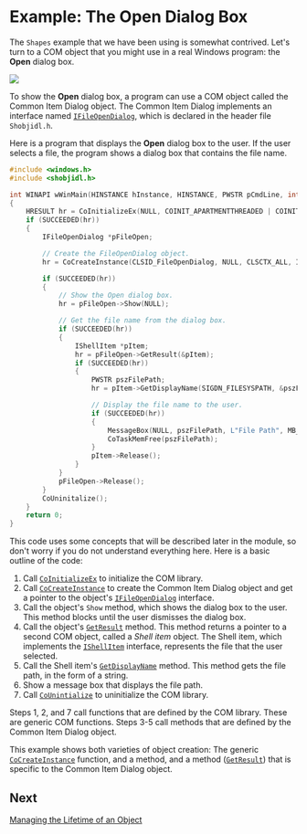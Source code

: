 <!-- https://docs.microsoft.com/en-us/windows/win32/learnwin32/example--the-open-dialog-box -->
# Example: The Open Dialog Box

The `Shapes` example that we have been using is somewhat contrived. Let's turn to a COM object that you might use in a real Windows program: the __Open__ dialog box.

![](https://docs.microsoft.com/en-us/windows/win32/learnwin32/images/fileopen01.png)

To show the __Open__ dialog box, a program can use a COM object called the Common Item Dialog object. The Common Item Dialog implements an interface named [`IFileOpenDialog`][ifileopendialog], which is declared in the header file `Shobjidl.h`.

Here is a program that displays the __Open__ dialog box to the user. If the user selects a file, the program shows a dialog box that contains the file name.

```cpp
#include <windows.h>
#include <shobjidl.h>

int WINAPI wWinMain(HINSTANCE hInstance, HINSTANCE, PWSTR pCmdLine, int nCmdShow)
{
    HRESULT hr = CoInitializeEx(NULL, COINIT_APARTMENTTHREADED | COINIT_DISABLE_OLE1DDE);
    if (SUCCEEDED(hr))
    {
        IFileOpenDialog *pFileOpen;

        // Create the FileOpenDialog object.
        hr = CoCreateInstance(CLSID_FileOpenDialog, NULL, CLSCTX_ALL, IID_IFileOpenDialog, reinterpret_cast<void**>(&pFileOpen))

        if (SUCCEEDED(hr))
        {
            // Show the Open dialog box.
            hr = pFileOpen->Show(NULL);

            // Get the file name from the dialog box.
            if (SUCCEEDED(hr))
            {
                IShellItem *pItem;
                hr = pFileOpen->GetResult(&pItem);
                if (SUCCEEDED(hr))
                {
                    PWSTR pszFilePath;
                    hr = pItem->GetDisplayName(SIGDN_FILESYSPATH, &pszFilePath);

                    // Display the file name to the user.
                    if (SUCCEEDED(hr))
                    {
                        MessageBox(NULL, pszFilePath, L"File Path", MB_OK);
                        CoTaskMemFree(pszFilePath);
                    }
                    pItem->Release();
                }
            }
            pFileOpen->Release();
        }
        CoUninitalize();
    }
    return 0;
}
```

This code uses some concepts that will be described later in the module, so don't worry if you do not understand everything here. Here is a basic outline of the code:

1. Call [`CoInitializeEx`][coinitializeex] to initialize the COM library.
2. Call [`CoCreateInstance`][cocreateinstance] to create the Common Item Dialog object and get a pointer to the object's [`IFileOpenDialog`][ifileopendialog] interface.
3. Call the object's `Show` method, which shows the dialog box to the user. This method blocks until the user dismisses the dialog box.
4. Call the object's [`GetResult`][getresult] method. This method returns a pointer to a second COM object, called a _Shell item_ object. The Shell item, which implements the [`IShellItem`][ishellitem] interface, represents the file that the user selected.
5. Call the Shell item's [`GetDisplayName`][getdisplayname] method. This method gets the file path, in the form of a string.
6. Show a message box that displays the file path.
7. Call [`CoUnintialize`][couninitialize] to uninitialize the COM library.

Steps 1, 2, and 7 call functions that are defined by the COM library. These are generic COM functions. Steps 3-5 call methods that are defined by the Common Item Dialog object.

This example shows both varieties of object creation: The generic [`CoCreateInstance`][cocreateinstance] function, and a method, and a method ([`GetResult`][getresult]) that is specific to the Common Item Dialog object.

## Next

[Managing the Lifetime of an Object](./managing-the-lifetime-of-an-object.md)

[ifileopendialog]: https://docs.microsoft.com/en-us/windows/win32/api/shobjidl_core/nn-shobjidl_core-ifileopendialog
[coinitializeex]: https://docs.microsoft.com/en-us/windows/win32/api/combaseapi/nf-combaseapi-coinitializeex
[cocreateinstance]: https://docs.microsoft.com/en-us/windows/win32/api/combaseapi/nf-combaseapi-cocreateinstance
[getresult]: https://docs.microsoft.com/en-us/windows/win32/api/shobjidl_core/nf-shobjidl_core-ifiledialog-getresult
[ishellitem]: https://docs.microsoft.com/en-us/windows/win32/api/shobjidl_core/nn-shobjidl_core-ishellitem
[getdisplayname]: https://docs.microsoft.com/en-us/windows/win32/api/shobjidl_core/nf-shobjidl_core-ishellitem-getdisplayname
[couninitialize]: https://docs.microsoft.com/en-us/windows/win32/api/combaseapi/nf-combaseapi-couninitialize
